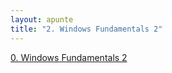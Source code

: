 ```yaml
---
layout: apunte
title: "2. Windows Fundamentals 2"
---
```


[0. Windows Fundamentals 2](/apuntes/thm/0-pre-career/1-pre-security/5-windows-fundamentals/2-windows-fundamentals-part-2/0-windows-fundamentals-2/)